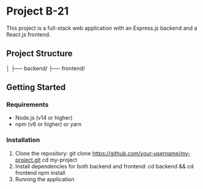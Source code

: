 # Project B-21

This project is a full-stack web application with an Express.js backend and a React.js frontend.

## Project Structure
│
├── backend/
├── frontend/

## Getting Started

### Requirements

- Node.js (v14 or higher)
- npm (v6 or higher) or yarn

### Installation

1. Clone the repository:
   git clone https://github.com/your-username/my-project.git
   cd my-project
2. Install dependencies for both backend and frontend:
   cd backend && cd frontend
   npm install
3. Running the application
